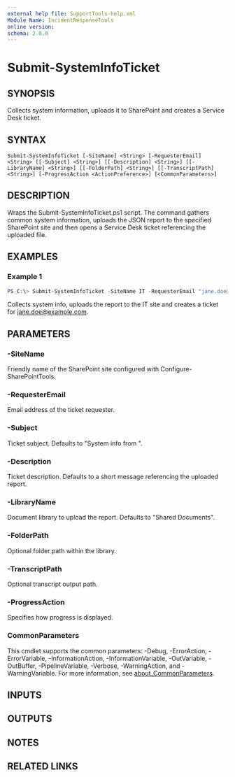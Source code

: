 ```yaml
---
external help file: SupportTools-help.xml
Module Name: IncidentResponseTools
online version:
schema: 2.0.0
---
```


# Submit-SystemInfoTicket

## SYNOPSIS
Collects system information, uploads it to SharePoint and creates a Service Desk ticket.

## SYNTAX

```
Submit-SystemInfoTicket [-SiteName] <String> [-RequesterEmail] <String> [[-Subject] <String>] [[-Description] <String>] [[-LibraryName] <String>] [[-FolderPath] <String>] [[-TranscriptPath] <String>] [-ProgressAction <ActionPreference>] [<CommonParameters>]
```

## DESCRIPTION
Wraps the Submit-SystemInfoTicket.ps1 script. The command gathers common system information, uploads the JSON report to the specified SharePoint site and then opens a Service Desk ticket referencing the uploaded file.

## EXAMPLES

### Example 1
```powershell
PS C:\> Submit-SystemInfoTicket -SiteName IT -RequesterEmail "jane.doe@example.com"
```
Collects system info, uploads the report to the IT site and creates a ticket for jane.doe@example.com.

## PARAMETERS

### -SiteName
Friendly name of the SharePoint site configured with Configure-SharePointTools.

### -RequesterEmail
Email address of the ticket requester.

### -Subject
Ticket subject. Defaults to "System info from <computername>".

### -Description
Ticket description. Defaults to a short message referencing the uploaded report.

### -LibraryName
Document library to upload the report. Defaults to "Shared Documents".

### -FolderPath
Optional folder path within the library.

### -TranscriptPath
Optional transcript output path.

### -ProgressAction
Specifies how progress is displayed.

### CommonParameters
This cmdlet supports the common parameters: -Debug, -ErrorAction, -ErrorVariable, -InformationAction, -InformationVariable, -OutVariable, -OutBuffer, -PipelineVariable, -Verbose, -WarningAction, and -WarningVariable. For more information, see [about_CommonParameters](http://go.microsoft.com/fwlink/?LinkID=113216).

## INPUTS

## OUTPUTS

## NOTES

## RELATED LINKS
